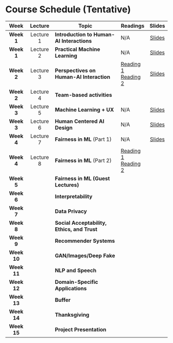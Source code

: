 # Course Schedule (Tentative)

Week  |Lecture   |Topic  |Readings  |Slides |
:------:|:-----:|-------|----------|:------:
| **Week 1** |Lecture 1| **Introduction to Human-AI Interactions** |N/A|[Slides](https://drive.google.com/file/d/14tRHF-Sdhr9Sie59LiUyPBQhE4Sawngc/view?usp=sharing)
| **Week 1** |Lecture 2| **Practical Machine Learning** |N/A| [Slides](https://drive.google.com/file/d/1-4QOb2PNB4RrNR7x8bfFjis1MOWZvdu0/view?usp=sharing)
| **Week 2** |Lecture 3| **Perspectives on Human-AI Interaction** |[Reading 1](https://drive.google.com/file/d/1grw-nE7hGErwgkYB0SBrSIlD0xIXy_js/view?usp=sharing) <br> [Reading 2](http://erichorvitz.com/chi99horvitz.pdf)| [Slides](https://drive.google.com/file/d/1A__Sj_4_mcg89W-VpAdTXGdqnMWmXUH9/view?usp=sharing)
| **Week 2** |Lecture 4| **Team-based activities** |
| **Week 3** |Lecture 5| **Machine Learning + UX** |N/A|[Slides](https://drive.google.com/file/d/1odcRhH4HPvDmLQ_x-IpejVS35bGLNpm-/view?usp=sharing)
| **Week 3** |Lecture 6| **Human Centered AI Design** |N/A|[Slides](https://drive.google.com/file/d/1MRKrdUIvu6CFjpBbBlJT72s-ewNLwvw3/view?usp=sharing)
| **Week 4** |Lecture 7| **Fairness in ML** (Part 1) | N/A   | [Slides](https://drive.google.com/file/d/1UsXNC5TkjWH_0hy10NqZtiMQxIELN_Ws/view?usp=sharing)
| **Week 4** |Lecture 8| **Fairness in ML** (Part 2) | [Reading 1](https://arxiv.org/abs/1609.05807) <br> [Reading 2](https://arxiv.org/abs/1703.00056)
| **Week 5**    || **Fairness in ML (Guest Lectures)** |
| **Week 6**    || **Interpretability** |
| **Week 7**    || **Data Privacy** |
| **Week 8**    || **Social Acceptability, Ethics, and Trust** |
| **Week 9**    || **Recommender Systems** |
| **Week 10**    || **GAN/Images/Deep Fake** |
| **Week 11**    || **NLP and Speech** |
| **Week 12**    || **Domain-Specific Applications** |
| **Week 13**    || **Buffer** |
| **Week 14**    || **Thanksgiving** |
| **Week 15**    || **Project Presentation** |
